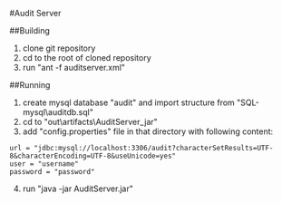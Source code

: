 #Audit Server

##Building
1. clone git repository
2. cd to the root of cloned repository
3. run "ant -f auditserver.xml"

##Running
1. create mysql database "audit" and import structure from "SQL-mysql\auditdb.sql"
2. cd to "out\artifacts\AuditServer_jar"
3. add "config.properties" file in that directory with following content:
```
url = "jdbc:mysql://localhost:3306/audit?characterSetResults=UTF-8&characterEncoding=UTF-8&useUnicode=yes"
user = "username"
password = "password"
```
4. run "java -jar AuditServer.jar"
